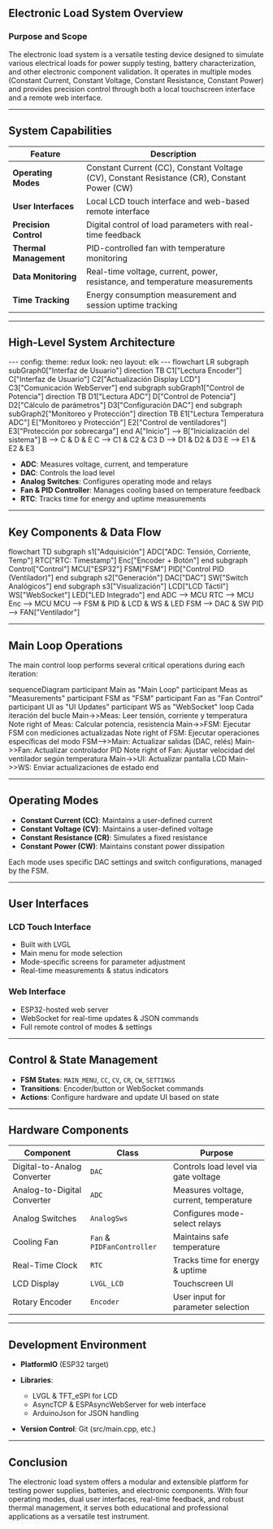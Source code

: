 ## Electronic Load System Overview

### Purpose and Scope

The electronic load system is a versatile testing device designed to simulate various electrical loads for power supply testing, battery characterization, and other electronic component validation. It operates in multiple modes (Constant Current, Constant Voltage, Constant Resistance, Constant Power) and provides precision control through both a local touchscreen interface and a remote web interface.

---

## System Capabilities

| Feature                | Description                                                                                 |
| ---------------------- | ------------------------------------------------------------------------------------------- |
| **Operating Modes**    | Constant Current (CC), Constant Voltage (CV), Constant Resistance (CR), Constant Power (CW) |
| **User Interfaces**    | Local LCD touch interface and web-based remote interface                                    |
| **Precision Control**  | Digital control of load parameters with real-time feedback                                  |
| **Thermal Management** | PID-controlled fan with temperature monitoring                                              |
| **Data Monitoring**    | Real-time voltage, current, power, resistance, and temperature measurements                 |
| **Time Tracking**      | Energy consumption measurement and session uptime tracking                                  |

---

## High-Level System Architecture

<div class="mermaid">
---
config:
  theme: redux
  look: neo
  layout: elk
---
flowchart LR
 subgraph subGraph0["Interfaz de Usuario"]
    direction TB
        C1["Lectura Encoder"]
        C["Interfaz de Usuario"]
        C2["Actualización Display LCD"]
        C3["Comunicación WebServer"]
  end
 subgraph subGraph1["Control de Potencia"]
    direction TB
        D1["Lectura ADC"]
        D["Control de Potencia"]
        D2["Cálculo de parámetros"]
        D3["Configuración DAC"]
  end
 subgraph subGraph2["Monitoreo y Protección"]
    direction TB
        E1["Lectura Temperatura ADC"]
        E["Monitoreo y Protección"]
        E2["Control de ventiladores"]
        E3["Protección por sobrecarga"]
  end
    A["Inicio"] --> B["Inicialización del sistema"]
    B --> C & D & E
    C --> C1 & C2 & C3
    D --> D1 & D2 & D3
    E --> E1 & E2 & E3
</div>

* **ADC**: Measures voltage, current, and temperature
* **DAC**: Controls the load level
* **Analog Switches**: Configures operating mode and relays
* **Fan & PID Controller**: Manages cooling based on temperature feedback
* **RTC**: Tracks time for energy and uptime measurements

---

## Key Components & Data Flow

<div class="mermaid">
flowchart TD
 subgraph s1["Adquisición"]
        ADC["ADC: Tensión, Corriente, Temp"]
        RTC["RTC: Timestamp"]
        Enc["Encoder + Botón"]
  end
 subgraph Control["Control"]
        MCU["ESP32"]
        FSM["FSM"]
        PID["Control PID (Ventilador)"]
  end
 subgraph s2["Generación"]
        DAC["DAC"]
        SW["Switch Analógicos"]
  end
 subgraph s3["Visualización"]
        LCD["LCD Táctil"]
        WS["WebSocket"]
        LED["LED Integrado"]
  end
    ADC --> MCU
    RTC --> MCU
    Enc --> MCU
    MCU --> FSM & PID & LCD & WS & LED
    FSM --> DAC & SW
    PID --> FAN["Ventilador"]
</div>

---

## Main Loop Operations

The main control loop performs several critical operations during each iteration:

<div class="mermaid">
sequenceDiagram
    participant Main as "Main Loop"
    participant Meas as "Measurements"
    participant FSM as "FSM"
    participant Fan as "Fan Control"
    participant UI as "UI Updates"
    participant WS as "WebSocket"
    loop Cada iteración del bucle
        Main->>Meas: Leer tensión, corriente y temperatura
        Note right of Meas: Calcular potencia, resistencia
        Main->>FSM: Ejecutar FSM con mediciones actualizadas
        Note right of FSM: Ejecutar operaciones específicas del modo
        FSM-->>Main: Actualizar salidas (DAC, relés)
        Main->>Fan: Actualizar controlador PID
        Note right of Fan: Ajustar velocidad del ventilador según temperatura
        Main->>UI: Actualizar pantalla LCD
        Main->>WS: Enviar actualizaciones de estado
    end
</div>

---

## Operating Modes

* **Constant Current (CC)**: Maintains a user-defined current
* **Constant Voltage (CV)**: Maintains a user-defined voltage
* **Constant Resistance (CR)**: Simulates a fixed resistance
* **Constant Power (CW)**: Maintains constant power dissipation

Each mode uses specific DAC settings and switch configurations, managed by the FSM.

---

## User Interfaces

### LCD Touch Interface

* Built with LVGL
* Main menu for mode selection
* Mode-specific screens for parameter adjustment
* Real-time measurements & status indicators

### Web Interface

* ESP32-hosted web server
* WebSocket for real-time updates & JSON commands
* Full remote control of modes & settings

---

## Control & State Management

* **FSM States**: `MAIN_MENU`, `CC`, `CV`, `CR`, `CW`, `SETTINGS`
* **Transitions**: Encoder/button or WebSocket commands
* **Actions**: Configure hardware and update UI based on state

---

## Hardware Components

| Component                   | Class                      | Purpose                                |
| --------------------------- | -------------------------- | -------------------------------------- |
| Digital-to-Analog Converter | `DAC`                      | Controls load level via gate voltage   |
| Analog-to-Digital Converter | `ADC`                      | Measures voltage, current, temperature |
| Analog Switches             | `AnalogSws`                | Configures mode-select relays          |
| Cooling Fan                 | `Fan` & `PIDFanController` | Maintains safe temperature             |
| Real-Time Clock             | `RTC`                      | Tracks time for energy & uptime        |
| LCD Display                 | `LVGL_LCD`                 | Touchscreen UI                         |
| Rotary Encoder              | `Encoder`                  | User input for parameter selection     |

---

## Development Environment

* **PlatformIO** (ESP32 target)
* **Libraries**:

  * LVGL & TFT\_eSPI for LCD
  * AsyncTCP & ESPAsyncWebServer for web interface
  * ArduinoJson for JSON handling
* **Version Control**: Git (src/main.cpp, etc.)

---

## Conclusion

The electronic load system offers a modular and extensible platform for testing power supplies, batteries, and electronic components. With four operating modes, dual user interfaces, real-time feedback, and robust thermal management, it serves both educational and professional applications as a versatile test instrument.

